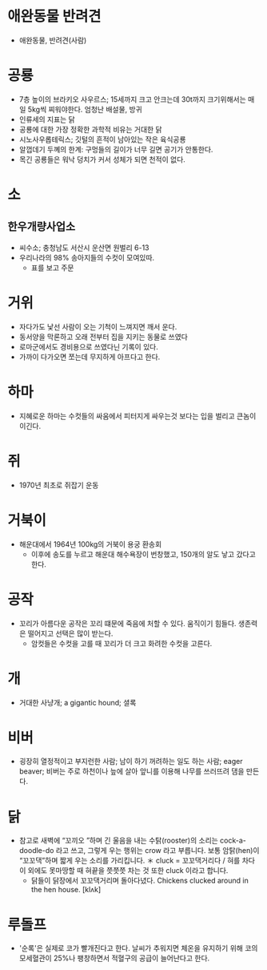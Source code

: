 # 애완동물 반려견
* 애완동물, 반려견(사람)

# 공룡
* 7층 높이의 브라키오 사우르스; 15세까지  크고 안크는데 30t까지
크기위해서는 매일 5kg씩 찌워야한다. 엄청난 배설물, 방귀
* 인류세의 지표는 닭
* 공룡에 대한 가장 정확한 과학적 비유는 거대한 닭
* 시노사우롭테릭스; 깃털의 흔적이 남아있는 작은 육식공룡
* 알껍데기 두꼐의 한계: 구멍들의 길이가 너무 길면 공기가 안통한다.
* 목긴 공룡들은 워낙 덩치가 커서 성체가 되면 천적이 없다.

# 소
## 한우개량사업소 
* 씨수소;  충청남도 서산시 운산면 원벌리 6-13
* 우리나라의 98% 송아지들의 수컷이 모여있따.
	* 표를 보고 주문

# 거위
* 자다가도 낯선 사람이 오는 기척이 느껴지면 깨서 운다. 
* 동서양을 막론하고 오래 전부터 집을 지키는 동물로 쓰였다
* 로마군에서도 경비용으로 쓰였다닌 기록이 있다.
* 가까이 다가오면 쪼는데 무지하게 아프다고 한다.


# 하마
* 지혜로운 하마는 수컷들의 싸움에서 피터지게 싸우는것 보다는 입을 벌리고 큰놈이 이긴다.

# 쥐
* 1970년 최초로 쥐잡기 운동

# 거북이
* 해운대에서 1964년 100kg의 거북이 용궁 환송회
	* 이후에 송도를 누르고 해운대 해수욕장이 번창했고, 150개의 알도 낳고 갔다고 한다.

# 공작
* 꼬리가 아름다운 공작은 꼬리 떄문에 죽음에 처할 수 있다. 움직이기 힘들다. 생존력은 떨어지고 선택은 많이 받는다.
	* 암컷들은 수컷을 고를 때 꼬리가 더 크고 화려한 수컷을 고른다.

# 개
* 거대한 사냥개; a gigantic hound; 셜록

# 비버
* 굉장히 열정적이고 부지런한 사람; 남이 하기 꺼려하는 일도 하는 사람; eager beaver; 비버는 주로 하천이나 늪에 살아 앞니를 이용해 나무를 쓰러뜨려 댐을 만든다.

# 닭
* 참고로 새벽에 “꼬끼오 ”하며 긴 울음을 내는 수탉(rooster)의 소리는 cock-a-doodle-do 라고 쓰고, 그렇게 우는 행위는 crow 라고 부릅니다.  보통 암탉(hen)이 “꼬꼬댁”하며 짧게 우는 소리를 가리킵니다.  ＊ cluck = 꼬꼬댁거리다 / 혀를 차다 이 외에도 못마땅할 때 혀끝을 쯧쯧쯧 차는 것 또한 cluck 이라고 합니다. 
	* 닭들이 닭장에서 꼬꼬댁거리며 돌아다녔다. Chickens clucked around in the hen house.  [klʌk] 

# 루돌프
* '순록'은 실제로 코가 빨개진다고 한다. 날씨가 추워지면 체온을 유지하기 위해 코의 모세혈관이 25%나 팽창하면서 적혈구의 공급이 늘어난다고 한다.